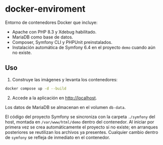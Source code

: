 # docker-enviroment

Entorno de contenedores Docker que incluye:

- Apache con PHP 8.3 y Xdebug habilitado.
- MariaDB como base de datos.
- Composer, Symfony CLI y PHPUnit preinstalados.
- Instalación automática de Symfony 6.4 en el proyecto `demo` cuando aún no existe.


## Uso

1. Construye las imágenes y levanta los contenedores:

```bash
docker compose up -d --build
```

2. Accede a la aplicación en [http://localhost](http://localhost).

Los datos de MariaDB se almacenan en el volumen `db-data`.

El código del proyecto Symfony se sincroniza con la carpeta `./symfony` del host,
montada en `/var/www/html/demo` dentro del contenedor.
Al iniciar por primera vez se crea automáticamente el proyecto si no existe;
en arranques posteriores se reutilizan los archivos ya presentes. Cualquier
cambio dentro de `symfony` se refleja de inmediato en el contenedor.

